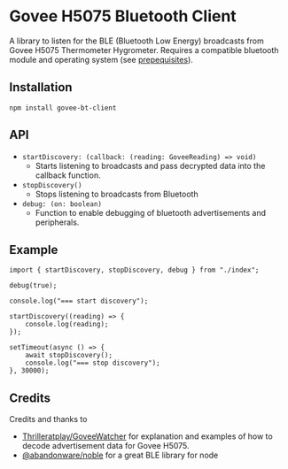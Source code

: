 # Govee H5075 Bluetooth Client

A library to listen for the BLE (Bluetooth Low Energy) broadcasts from Govee H5075 Thermometer Hygrometer. Requires a compatible bluetooth module and operating system (see [prepequisites](https://github.com/abandonware/noble#prerequisites)).

## Installation

`npm install govee-bt-client`

## API

* `startDiscovery: (callback: (reading: GoveeReading) => void)` 
    * Starts listening to broadcasts and pass decrypted data into the callback function.
* `stopDiscovery()`
    * Stops listening to broadcasts from Bluetooth 
* `debug: (on: boolean)`
    *  Function to enable debugging of bluetooth advertisements and peripherals.

## Example

```
import { startDiscovery, stopDiscovery, debug } from "./index";

debug(true);

console.log("=== start discovery");

startDiscovery((reading) => {
    console.log(reading);
});

setTimeout(async () => {
    await stopDiscovery();
    console.log("=== stop discovery");
}, 30000);
```

## Credits
Credits and thanks to

* [Thrilleratplay/GoveeWatcher](https://github.com/Thrilleratplay/GoveeWatcher) for explanation and examples of how to decode advertisement data for Govee H5075.
* [@abandonware/noble](https://github.com/abandonware/noble) for a great BLE library for node